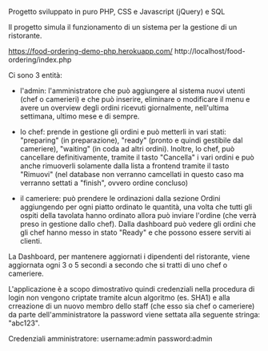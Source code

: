 Progetto sviluppato in puro PHP, CSS e Javascript (jQuery) e SQL

Il progetto simula il funzionamento di un sistema per la gestione di un ristorante.

https://food-ordering-demo-php.herokuapp.com/
http://localhost/food-ordering/index.php

Ci sono 3 entità:  
- l'admin: l'amministratore che può aggiungere al sistema nuovi utenti (chef o camerieri) e che può inserire, eliminare o modificare il menu e avere un overview degli ordini ricevuti giornalmente, nell'ultima settimana, ultimo mese e di sempre.

- lo chef: prende in gestione gli ordini e può metterli in vari stati: "preparing" (in preparazione), "ready" (pronto e quindi gestibile dal cameriere), "waiting" (in coda ad altri ordini). Inoltre, lo chef, può cancellare definitivamente, tramite il tasto "Cancella" i vari ordini e può anche rimuoverli solamente dalla lista a frontend tramite il tasto "Rimuovi" (nel database non verranno camcellati in questo caso ma verranno settati a "finish", ovvero ordine concluso)

- il cameriere: può prendere le ordinazioni dalla sezione Ordini aggiungendo per ogni piatto ordinato le quantità, una volta che tutti gli ospiti della tavolata hanno ordinato allora può inviare l'ordine (che verrà preso in gestione dallo chef). Dalla dashboard può vedere gli ordini che gli chef hanno messo in stato "Ready" e che possono essere serviti ai clienti.

La Dashboard, per mantenere aggiornati i dipendenti del ristorante, viene aggiornata ogni 3 o 5 secondi a secondo che si tratti di uno chef o cameriere.

L'applicazione è a scopo dimostrativo quindi credenziali nella procedura di login non vengono criptate tramite alcun algoritmo (es. SHA1) e alla crreazione di un nuovo membro dello staff (che esso sia chef o cameriere) da parte dell'amministratore la password viene settata alla seguente stringa: "abc123".

Credenziali amministratore:
username:admin
password:admin
